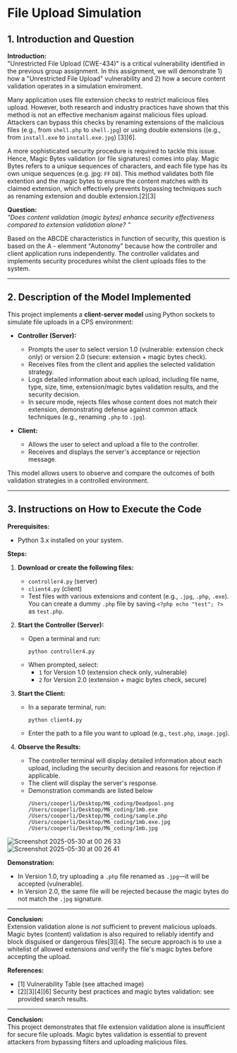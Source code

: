 # File Upload Simulation 

## 1. Introduction and Question 
**Introduction:**  
"Unrestricted File Upload (CWE-434)" is a critical vulnerability identified in the previous group assignment. In this assignment, we will demonstrate 1) how a "Unrestricted File Upload" vulnerability and 2) how a secure content validation operates in a simulation enviroment.

Many application uses file extension checks to restrict malicious files upload. However, both research and industry practices have shown that this method is not an effective mechanism against malicious files upload. Attackers can bypass this checks by renaming extensions of the malicious files (e.g., from `shell.php` to `shell.jpg`) or using double extensions ((e.g., from `install.exe` to `install.exe.jpg`)
[3][6].  

A more sophisticated security procedure is required to tackle this issue. Hence, Magic Bytes validation (or file signatures) comes into play. Magic Bytes refers to a unique sequences of characters, and each file type has its own unique sequences (e.g. jpg: `FF` `D8`). This method validates both file extention and the magic bytes to ensure the content matches with its claimed extension, which effectively prevents bypassing techniques such as renaming extension and double extension.[2][3]

**Question:**  
*"Does content validation (magic bytes) enhance security effectiveness compared to extension validation alone? "*

Based on the ABCDE characteristics in function of security, this question is based on the A - elemment "Autonomy" because how the controller and client application runs independently. The controller validates and implements security procedures whilst the client uploads files to the system.

---

## 2. Description of the Model Implemented

This project implements a **client-server model** using Python sockets to simulate file uploads in a CPS environment:

- **Controller (Server):**
  - Prompts the user to select version 1.0 (vulnerable: extension check only) or version 2.0 (secure: extension + magic bytes check).
  - Receives files from the client and applies the selected validation strategy.
  - Logs detailed information about each upload, including file name, type, size, time, extension/magic bytes validation results, and the security decision.
  - In secure mode, rejects files whose content does not match their extension, demonstrating defense against common attack techniques (e.g., renaming `.php` to `.jpg`).

- **Client:**
  - Allows the user to select and upload a file to the controller.
  - Receives and displays the server's acceptance or rejection message.

This model allows users to observe and compare the outcomes of both validation strategies in a controlled environment.

---

## 3. Instructions on How to Execute the Code

**Prerequisites:**  
- Python 3.x installed on your system.

**Steps:**

1. **Download or create the following files:**
   - `controller4.py` (server)
   - `client4.py` (client)
   - Test files with various extensions and content (e.g., `.jpg`, `.php`, `.exe`). You can create a dummy `.php` file by saving `<?php echo "test"; ?>` as `test.php`.

2. **Start the Controller (Server):**
   - Open a terminal and run:
     ```
     python controller4.py
     ```
   - When prompted, select:
     - `1` for Version 1.0 (extension check only, vulnerable)
     - `2` for Version 2.0 (extension + magic bytes check, secure)

3. **Start the Client:**
   - In a separate terminal, run:
     ```
     python client4.py
     ```
   - Enter the path to a file you want to upload (e.g., `test.php`, `image.jpg`).

4. **Observe the Results:**
   - The controller terminal will display detailed information about each upload, including the security decision and reasons for rejection if applicable.
   - The client will display the server's response.
   - Demonstration commands are listed below
     ```
     /Users/cooperli/Desktop/M6_coding/Deadpool.png
     /Users/cooperli/Desktop/M6_coding/1mb.exe
     /Users/cooperli/Desktop/M6_coding/sample.php
     /Users/cooperli/Desktop/M6_coding/1mb.exe.jpg
     /Users/cooperli/Desktop/M6_coding/1mb.jpg
     ```
  
![Screenshot 2025-05-30 at 00 26 33](https://github.com/user-attachments/assets/d9745a22-0f3d-4e7c-bd0f-2c5217e99091)
![Screenshot 2025-05-30 at 00 26 41](https://github.com/user-attachments/assets/9e8c4216-8349-4d9a-8a44-3be6d4d10c31)


**Demonstration:**  
- In Version 1.0, try uploading a `.php` file renamed as `.jpg`—it will be accepted (vulnerable).
- In Version 2.0, the same file will be rejected because the magic bytes do not match the `.jpg` signature.

---
**Conclusion:**  
Extension validation alone is *not* sufficient to prevent malicious uploads. Magic bytes (content) validation is also required to reliably identify and block disguised or dangerous files[3][4]. The secure approach is to use a whitelist of allowed extensions *and* verify the file's magic bytes before accepting the upload.

**References:**  
- [1] Vulnerability Table (see attached image)  
- [2][3][4][6] Security best practices and magic bytes validation: see provided search results.

---

**Conclusion:**  
This project demonstrates that file extension validation alone is insufficient for secure file uploads. Magic bytes validation is essential to prevent attackers from bypassing filters and uploading malicious files.
